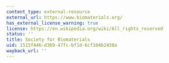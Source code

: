 ```yaml
---
content_type: external-resource
external_url: https://www.biomaterials.org/
has_external_license_warning: true
license: https://en.wikipedia.org/wiki/All_rights_reserved
status: ''
title: Society for Biomaterials
uid: 1515f446-d369-47fc-bf1d-6cf104b2438a
wayback_url: ''
---
```

